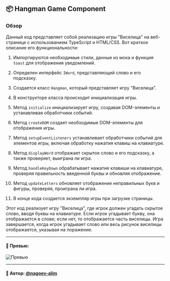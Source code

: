 ## 📦 Hangman Game Component

### Обзор
Данный код представляет собой реализацию игры "Виселица" на веб-странице с использованием TypeScript и HTML/CSS. Вот краткое описание его функциональности:

1. Импортируются необходимые стили, данные из мока и функция `toast` для отображения уведомлений.

2. Определен интерфейс `IWord`, представляющий слово и его подсказку.

3. Создается класс `Hangman`, который представляет игру "Виселица".

4. В конструкторе класса происходит инициализация игры.

5. Метод `initialize` инициализирует игру, создавая DOM-элементы и устанавливая обработчики событий.

6. Метод `createDOM` создает необходимые DOM-элементы для отображения игры.

7. Метод `setupEventListeners` устанавливает обработчики событий для элементов игры, включая обработку нажатия клавиш на клавиатуре.

8. Метод `displayWord` отображает скрытое слово и его подсказку, а также проверяет, выиграна ли игра.

9. Метод `handleKeyDown` обрабатывает нажатие клавиши на клавиатуре, проверяя правильность введенной буквы и обновляя отображение.

10. Метод `updateLetters` обновляет отображение неправильных букв и фигуры, проверяя, проиграна ли игра.

11. В конце кода создается экземпляр игры при загрузке страницы.

Этот код реализует игру "Виселица", где игрок должен угадать скрытое слово, вводя буквы на клавиатуре. Если игрок угадывает букву, она отображается в слове; если нет, то отображается часть виселицы. Игра завершается, когда игрок угадывает слово или весь рисунок виселицы отображается, указывая на поражение.

---

#### 🌄 Превью:

![Превью](https://lh3.googleusercontent.com/drive-viewer/AITFw-yfmxJhWufgzHYPa4KXhJTJXvGz9eqiZYxs-GIIfitOFGRp4pQ_mVuz_i8mCaCnmHajh2dvNCCnbURkmaijymBYc_a4eQ=s1600)


-----

#### 🙌 Автор: [@nagoev-alim](https://github.com/nagoev-alim)

